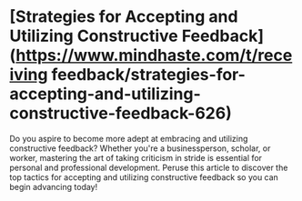 
# [Strategies for Accepting and Utilizing Constructive Feedback](https://www.mindhaste.com/t/receiving feedback/strategies-for-accepting-and-utilizing-constructive-feedback-626)

Do you aspire to become more adept at embracing and utilizing constructive feedback? Whether you're a businessperson, scholar, or worker, mastering the art of taking criticism in stride is essential for personal and professional development. Peruse this article to discover the top tactics for accepting and utilizing constructive feedback so you can begin advancing today!
    
